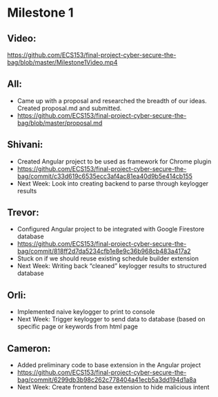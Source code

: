 # Milestone 1
## Video:
https://github.com/ECS153/final-project-cyber-secure-the-bag/blob/master/Milestone1Video.mp4

## All:
- Came up with a proposal and researched the breadth of our ideas. Created proposal.md and submitted.
- https://github.com/ECS153/final-project-cyber-secure-the-bag/blob/master/proposal.md

## Shivani:
- Created Angular project to be used as framework for Chrome plugin
- https://github.com/ECS153/final-project-cyber-secure-the-bag/commit/c33d619c6535ecc3af4ac81ea40d9b5e414cb155
- Next Week: Look into creating backend to parse through keylogger results

## Trevor:
- Configured Angular project to be integrated with Google Firestore database
- https://github.com/ECS153/final-project-cyber-secure-the-bag/commit/818ff2d7da5234cfb1e8e9c36b968cb483a417a2
- Stuck on if we should reuse existing schedule builder extension
- Next Week: Writing back “cleaned” keylogger results to structured database

## Orli:
- Implemented naive keylogger to print to console
- Next Week: Trigger keylogger to send data to database (based on specific page or keywords from html page 

## Cameron:
- Added preliminary code to base extension in the Angular project
- https://github.com/ECS153/final-project-cyber-secure-the-bag/commit/6299db3b98c262c778404a41ecb5a3dd194d1a8a
- Next Week: Create frontend base extension to hide malicious intent

